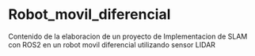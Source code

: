 # Robot_movil_diferencial
Contenido de la elaboracion de un proyecto de Implementacion de SLAM con ROS2 en un robot movil diferencial utilizando sensor LIDAR
